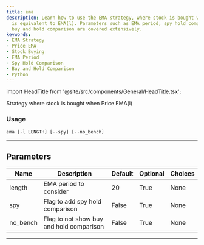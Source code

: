 ```yaml
---
title: ema
description: Learn how to use the EMA strategy, where stock is bought when the price
  is equivalent to EMA(l). Parameters such as EMA period, spy hold comparison, and
  buy and hold comparison are covered extensively.
keywords:
- EMA Strategy
- Price EMA
- Stock Buying
- EMA Period
- Spy Hold Comparison
- Buy and Hold Comparison
- Python
---
```


import HeadTitle from '@site/src/components/General/HeadTitle.tsx';

<HeadTitle title="stocks/backtesting/ema - Reference | OpenBB Terminal Docs" />

Strategy where stock is bought when Price  EMA(l)

### Usage

```python
ema [-l LENGTH] [--spy] [--no_bench]
```

---

## Parameters

| Name | Description | Default | Optional | Choices |
| ---- | ----------- | ------- | -------- | ------- |
| length | EMA period to consider | 20 | True | None |
| spy | Flag to add spy hold comparison | False | True | None |
| no_bench | Flag to not show buy and hold comparison | False | True | None |

---
